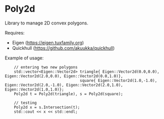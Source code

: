 # Poly2d

Library to manage 2D convex polygons.

Requires:
 - Eigen (https://eigen.tuxfamily.org)
 - Quickhull (https://github.com/akuukka/quickhull)

Example of usage:

```
    // entering two new polygons
    std::vector<Eigen::Vector2d> triangle{ Eigen::Vector2d(0.0,0.0), Eigen::Vector2d(2.0,0.0), Eigen::Vector2d(0.0,1.0)},
                                 square{ Eigen::Vector2d(1.0,-1.0), Eigen::Vector2d(2.0,-1.0), Eigen::Vector2d(2.0,1.0), Eigen::Vector2d(1.0,1.0)};
    Poly2d t = Poly2d(triangle), s = Poly2d(square);
      
    // testing
    Poly2d x = s.Intersection(t);
    std::cout << x << std::endl;
```

